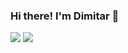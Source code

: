 ### Hi there! I'm Dimitar 👋

<div class="images">
<img src="https://github-readme-stats.vercel.app/api?username=dbelinov&show_icons=true"/>
<img src="https://github-readme-stats.vercel.app/api/top-langs?username=dbelinov&layout=compact"/>
</div>
<!--
**dbelinov/dbelinov** is a ✨ _special_ ✨ repository because its `README.md` (this file) appears on your GitHub profile.

Here are some ideas to get you started:

- 🔭 I’m currently working on ...
- 🌱 I’m currently learning ...
- 👯 I’m looking to collaborate on ...
- 🤔 I’m looking for help with ...
- 💬 Ask me about ...
- 📫 How to reach me: ...
- 😄 Pronouns: ...
- ⚡ Fun fact: ...
-->
